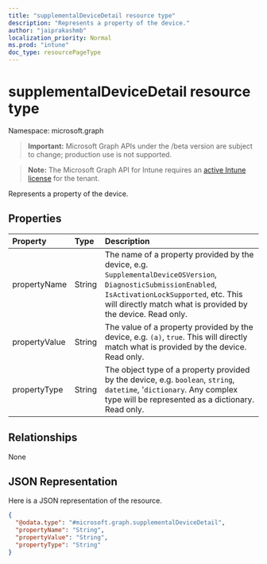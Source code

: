 ```yaml
---
title: "supplementalDeviceDetail resource type"
description: "Represents a property of the device."
author: "jaiprakashmb"
localization_priority: Normal
ms.prod: "intune"
doc_type: resourcePageType
---
```


# supplementalDeviceDetail resource type

Namespace: microsoft.graph

> **Important:** Microsoft Graph APIs under the /beta version are subject to change; production use is not supported.

> **Note:** The Microsoft Graph API for Intune requires an [active Intune license](https://go.microsoft.com/fwlink/?linkid=839381) for the tenant.

Represents a property of the device.

## Properties
|Property|Type|Description|
|:---|:---|:---|
|propertyName|String|The name of a property provided by the device, e.g. `SupplementalDeviceOSVersion`, `DiagnosticSubmissionEnabled`, `IsActivationLockSupported`, etc. This will directly match what is provided by the device. Read only.|
|propertyValue|String|The value of a property provided by the device, e.g. `(a)`, `true`. This will directly match what is provided by the device. Read only.|
|propertyType|String|The object type of a property provided by the device, e.g. `boolean`, `string`, `datetime`, '`dictionary`. Any complex type will be represented as a dictionary. Read only.|

## Relationships
None

## JSON Representation
Here is a JSON representation of the resource.
<!-- {
  "blockType": "resource",
  "@odata.type": "microsoft.graph.supplementalDeviceDetail"
}
-->
``` json
{
  "@odata.type": "#microsoft.graph.supplementalDeviceDetail",
  "propertyName": "String",
  "propertyValue": "String",
  "propertyType": "String"
}
```
